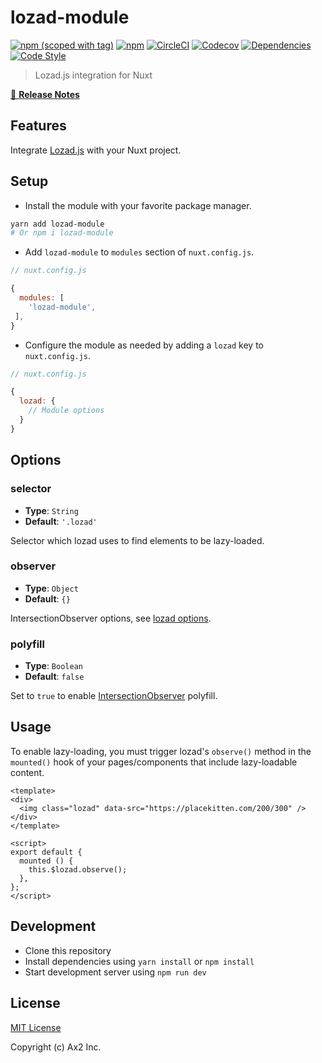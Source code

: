 # lozad-module
[![npm (scoped with tag)](https://img.shields.io/npm/v/lozad-module/latest.svg?style=flat-square)](https://npmjs.com/package/lozad-module)
[![npm](https://img.shields.io/npm/dt/lozad-module.svg?style=flat-square)](https://npmjs.com/package/lozad-module)
[![CircleCI](https://img.shields.io/circleci/project/github/ax2inc/lozad-module.svg?style=flat-square)](https://circleci.com/gh/ax2inc/lozad-module)
[![Codecov](https://img.shields.io/codecov/c/github/ax2inc/lozad-module.svg?style=flat-square)](https://codecov.io/gh/ax2inc/lozad-module)
[![Dependencies](https://david-dm.org/ax2inc/lozad-module/status.svg?style=flat-square)](https://david-dm.org/ax2inc/lozad-module)
[![Code Style](https://badgen.net/badge/code%20style/airbnb/ff5a5f?icon=airbnb)](https://github.com/airbnb/javascript)

> Lozad.js integration for Nuxt

[📖 **Release Notes**](./CHANGELOG.md)

## Features

Integrate [Lozad.js](https://github.com/ApoorvSaxena/lozad.js) with your Nuxt project.

## Setup

- Install the module with your favorite package manager.

```sh
yarn add lozad-module
# Or npm i lozad-module
```

- Add `lozad-module` to `modules` section of `nuxt.config.js`.

```js
// nuxt.config.js

{
  modules: [
    'lozad-module',
 ],
}
```

- Configure the module as needed by adding a `lozad` key to `nuxt.config.js`.

```js
// nuxt.config.js

{
  lozad: {
    // Module options
  }
}
```

## Options

### selector

- **Type**: `String`
- **Default**: `'.lozad'`

Selector which lozad uses to find elements to be lazy-loaded.

### observer

- **Type**: `Object`
- **Default**: `{}`

IntersectionObserver options, see [lozad options](https://apoorv.pro/lozad.js/#usage).

### polyfill

- **Type**: `Boolean`
- **Default**: `false`

Set to `true` to enable [IntersectionObserver](https://caniuse.com/#feat=intersectionobserver) polyfill.

## Usage

To enable lazy-loading, you must trigger lozad's `observe()` method in the `mounted()` hook of your pages/components that include lazy-loadable content.

```vue
<template>
<div>
  <img class="lozad" data-src="https://placekitten.com/200/300" />
</div>
</template>

<script>
export default {
  mounted () {
    this.$lozad.observe();
  },
};
</script>

```


## Development

- Clone this repository
- Install dependencies using `yarn install` or `npm install`
- Start development server using `npm run dev`

## License

[MIT License](./LICENSE)

Copyright (c) Ax2 Inc.
